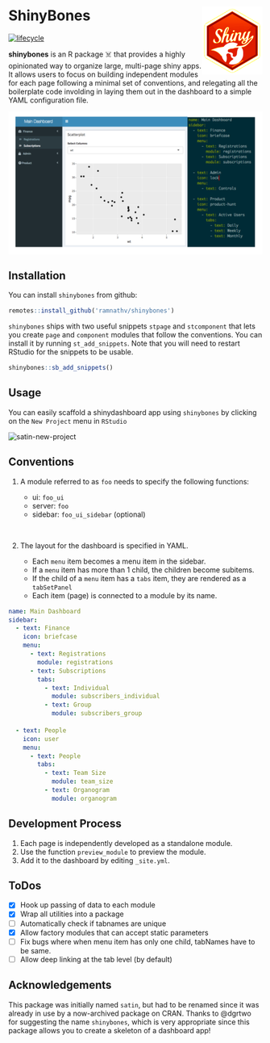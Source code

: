 # ShinyBones <img src="man/figures/shinybones.png" width="120px" align="right" />

 [![lifecycle](https://img.shields.io/badge/lifecycle-experimental-orange.svg)](https://www.tidyverse.org/lifecycle/#experimental)


__shinybones__ is an R package :skull_and_crossbones: that provides a highly opinionated way to organize large, multi-page shiny apps. It allows users to focus on building independent modules for each page following a minimal set of conventions, and relegating all the boilerplate code involding in laying them out in the dashboard to a simple YAML configuration file.

<img src="man/figures/shinybones-illustration.svg" class = "center" />

## Installation

You can install `shinybones` from github:

```r
remotes::install_github('ramnathv/shinybones')
```

`shinybones` ships with two useful snippets `stpage` and `stcomponent` that lets you create `page` and `component` modules that follow the conventions. You can install it by running `st_add_snippets`. Note that you will need to restart RStudio for the snippets to be usable.

```r
shinybones::sb_add_snippets()
```

## Usage

You can easily scaffold a shinydashboard app using `shinybones` by clicking on the `New Project` menu in `RStudio`

![satin-new-project](https://imgur.com/eE7rbBB.png)

## Conventions

1. A module referred to as `foo` needs to specify the following functions:

   - ui: `foo_ui`
   - server: `foo`
   - sidebar: `foo_ui_sidebar` (optional)
   
<br/>

2. The layout for the dashboard is specified in YAML.

   - Each `menu` item becomes a menu item in the sidebar.
   - If a `menu` item has more than 1 child, the children become subitems.
   - If the child of a `menu` item has a `tabs` item, they are rendered as a
     `tabSetPanel`
   - Each item (page) is connected to a module by its name.
   

```yaml
name: Main Dashboard
sidebar:
  - text: Finance
    icon: briefcase
    menu:
      - text: Registrations
        module: registrations
      - text: Subscriptions
        tabs:
          - text: Individual
            module: subscribers_individual
          - text: Group
            module: subscribers_group

  - text: People
    icon: user
    menu:
      - text: People
        tabs:
          - text: Team Size
            module: team_size
          - text: Organogram
            module: organogram
```

## Development Process

1. Each page is independently developed as a standalone module.
2. Use the function `preview_module` to preview the module.
3. Add it to the dashboard by editing `_site.yml`.


## ToDos

- [x] Hook up passing of data to each module
- [x] Wrap all utilities into a package
- [ ] Automatically check if tabnames are unique
- [x] Allow factory modules that can accept static parameters
- [ ] Fix bugs where when menu item has only one child, tabNames have to be same.
- [ ] Allow deep linking at the tab level (by default)

## Acknowledgements

This package was initially named `satin`, but had to be renamed since it was already in use by a now-archived package on CRAN. Thanks to @dgrtwo for suggesting the name `shinybones`, which is very appropriate since this package allows you to create a skeleton of a dashboard app!

<style>
img.center {
  display: block;
  margin-left: auto;
  margin-right: auto;
}
</style>
